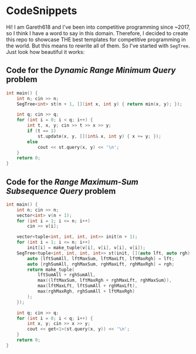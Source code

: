 # CodeSnippets

Hi! I am Gareth618 and I've been into competitive programming since ~2017, so I think I have a word to say in this domain. Therefore, I decided to create this repo to showcase THE best templates for competitive programming in the world. But this means to rewrite all of them. So I've started with `SegTree`. Just look how beautiful it works:

## Code for the *Dynamic Range Minimum Query* problem
```cpp
int main() {
    int n; cin >> n;
    SegTree<int> st(n + 1, [](int x, int y) { return min(x, y); });

    int q; cin >> q;
    for (int i = 0; i < q; i++) {
        int t, x, y; cin >> t >> x >> y;
        if (t == 1)
            st.update(x, y, [](int& x, int y) { x += y; });
        else
            cout << st.query(x, y) << '\n';
    }
    return 0;
}
```

## Code for the *Range Maximum-Sum Subsequence Query* problem
```cpp
int main() {
    int n; cin >> n;
    vector<int> v(n + 1);
    for (int i = 1; i <= n; i++)
        cin >> v[i];

    vector<tuple<int, int, int, int>> init(n + 1);
    for (int i = 1; i <= n; i++)
        init[i] = make_tuple(v[i], v[i], v[i], v[i]);
    SegTree<tuple<int, int, int, int>> st(init, [](auto lft, auto rgh) {
        auto [lftSumAll, lftMaxSum, lftMaxLft, lftMaxRgh] = lft;
        auto [rghSumAll, rghMaxSum, rghMaxLft, rghMaxRgh] = rgh;
        return make_tuple(
            lftSumAll + rghSumAll,
            max({lftMaxSum, lftMaxRgh + rghMaxLft, rghMaxSum}),
            max(lftMaxLft, lftSumAll + rghMaxLft),
            max(rghMaxRgh, rghSumAll + lftMaxRgh)
        );
    });

    int q; cin >> q;
    for (int i = 0; i < q; i++) {
        int x, y; cin >> x >> y;
        cout << get<1>(st.query(x, y)) << '\n';
    }
    return 0;
}
```
